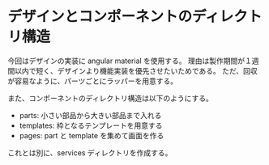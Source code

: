 # デザインとコンポーネントのディレクトリ構造

今回はデザインの実装に angular material を使用する。
理由は製作期間が１週間以内で短く、デザインより機能実装を優先させたいためである。
ただ、回収が容易なように、パーツごとにラッパーを用意する。

また、コンポーネントのディレクトリ構造は以下のようにする。

- parts: 小さい部品から大きい部品まで入れる
- templates: 枠となるテンプレートを用意する
- pages: part と template を集めて画面を作る

これとは別に、services ディレクトリを作成する。
